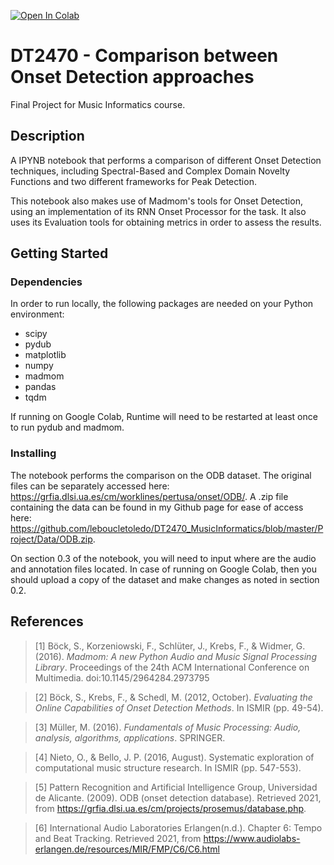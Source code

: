 [![Open In Colab](https://colab.research.google.com/assets/colab-badge.svg)](https://colab.research.google.com/drive/14ZJ5GBKoUG1tx2BmgdoQznXMxAdt6NXp)


# DT2470 - Comparison between Onset Detection approaches

Final Project for Music Informatics course.

## Description

A IPYNB notebook that performs a comparison of different Onset Detection techniques, including Spectral-Based and Complex Domain Novelty Functions and two different frameworks for Peak Detection.

This notebook also makes use of Madmom's tools for Onset Detection, using an implementation of its RNN Onset Processor for the task. It also uses its Evaluation tools for obtaining metrics in order to assess the results.

## Getting Started

### Dependencies

In order to run locally, the following packages are needed on your Python environment:

* scipy
* pydub
* matplotlib
* numpy
* madmom
* pandas
* tqdm

If running on Google Colab, Runtime will need to be restarted at least once to run pydub and madmom.

### Installing

The notebook performs the comparison on the ODB dataset. The original files can be separately accessed here: https://grfia.dlsi.ua.es/cm/worklines/pertusa/onset/ODB/. A .zip file containing the data can be found in my Github page for ease of access here: https://github.com/leboucletoledo/DT2470_MusicInformatics/blob/master/Project/Data/ODB.zip.

On section 0.3 of the notebook, you will need to input where are the audio and annotation files located. In case of running on Google Colab, then you should upload a copy of the dataset and make changes as noted in section 0.2.

## References

>[1] Böck, S., Korzeniowski, F., Schlüter, J., Krebs, F., & Widmer, G. (2016). *Madmom: A new Python Audio and Music Signal Processing Library*. Proceedings of the 24th ACM International Conference on Multimedia. doi:10.1145/2964284.2973795

>[2] Böck, S., Krebs, F., & Schedl, M. (2012, October). *Evaluating the Online Capabilities of Onset Detection Methods*. In ISMIR (pp. 49-54).

>[3] Müller, M. (2016). *Fundamentals of Music Processing: Audio, analysis, algorithms, applications*. SPRINGER.

>[4] Nieto, O., & Bello, J. P. (2016, August). Systematic exploration of computational music structure research. In ISMIR (pp. 547-553).

>[5] Pattern Recognition and Artificial Intelligence Group, Universidad de Alicante. (2009). ODB (onset detection database). Retrieved 2021, from https://grfia.dlsi.ua.es/cm/projects/prosemus/database.php.

>[6] International Audio Laboratories Erlangen(n.d.). Chapter 6: Tempo and Beat Tracking. Retrieved 2021, from https://www.audiolabs-erlangen.de/resources/MIR/FMP/C6/C6.html

